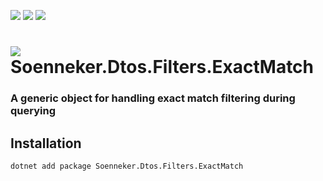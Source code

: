 ﻿[![](https://img.shields.io/nuget/v/soenneker.dtos.filters.exactmatch.svg?style=for-the-badge)](https://www.nuget.org/packages/soenneker.dtos.filters.exactmatch/)
[![](https://img.shields.io/github/actions/workflow/status/soenneker/soenneker.dtos.filters.exactmatch/publish-package.yml?style=for-the-badge)](https://github.com/soenneker/soenneker.dtos.filters.exactmatch/actions/workflows/publish-package.yml)
[![](https://img.shields.io/nuget/dt/soenneker.dtos.filters.exactmatch.svg?style=for-the-badge)](https://www.nuget.org/packages/soenneker.dtos.filters.exactmatch/)

# ![](https://user-images.githubusercontent.com/4441470/224455560-91ed3ee7-f510-4041-a8d2-3fc093025112.png) Soenneker.Dtos.Filters.ExactMatch
### A generic object for handling exact match filtering during querying

## Installation

```
dotnet add package Soenneker.Dtos.Filters.ExactMatch
```
